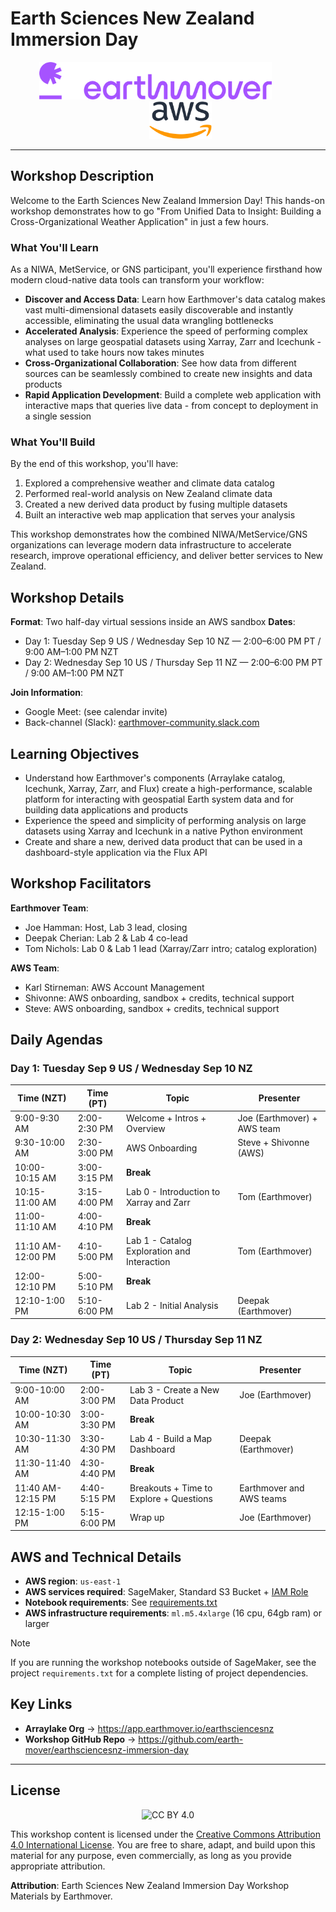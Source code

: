 # Earth Sciences New Zealand Immersion Day

<div align="center">
  <img src="./assets/earthmover-logo.svg" alt="Earthmover" height="60" style="margin-right: 40px;">
  <img src="./assets/aws-logo.svg" alt="AWS" height="60" style="margin-left: 40px;">
</div>

---

## Workshop Description

Welcome to the Earth Sciences New Zealand Immersion Day! This hands-on workshop demonstrates how to go "From Unified Data to Insight: Building a Cross-Organizational Weather Application" in just a few hours.

### What You'll Learn

As a NIWA, MetService, or GNS participant, you'll experience firsthand how modern cloud-native data tools can transform your workflow:

- **Discover and Access Data**: Learn how Earthmover's data catalog makes vast multi-dimensional datasets easily discoverable and instantly accessible, eliminating the usual data wrangling bottlenecks
- **Accelerated Analysis**: Experience the speed of performing complex analyses on large geospatial datasets using Xarray, Zarr and Icechunk - what used to take hours now takes minutes
- **Cross-Organizational Collaboration**: See how data from different sources can be seamlessly combined to create new insights and data products
- **Rapid Application Development**: Build a complete web application with interactive maps that queries live data - from concept to deployment in a single session

### What You'll Build

By the end of this workshop, you'll have:
1. Explored a comprehensive weather and climate data catalog
2. Performed real-world analysis on New Zealand climate data
3. Created a new derived data product by fusing multiple datasets
4. Built an interactive web map application that serves your analysis

This workshop demonstrates how the combined NIWA/MetService/GNS organizations can leverage modern data infrastructure to accelerate research, improve operational efficiency, and deliver better services to New Zealand.

## Workshop Details

**Format**: Two half-day virtual sessions inside an AWS sandbox
**Dates**:
- Day 1: Tuesday Sep 9 US / Wednesday Sep 10 NZ — 2:00–6:00 PM PT / 9:00 AM–1:00 PM NZT
- Day 2: Wednesday Sep 10 US / Thursday Sep 11 NZ — 2:00–6:00 PM PT / 9:00 AM–1:00 PM NZT

**Join Information**:
- Google Meet: (see calendar invite)
- Back-channel (Slack): [earthmover-community.slack.com](https://join.slack.com/t/earthmover-community/shared_invite/zt-2cwje92ir-xU3CfdG8BI~4CJOJy~sceQ)

## Learning Objectives
- Understand how Earthmover's components (Arraylake catalog, Icechunk, Xarray, Zarr, and Flux) create a high-performance, scalable platform for interacting with geospatial Earth system data and for building data applications and products
- Experience the speed and simplicity of performing analysis on large datasets using Xarray and Icechunk in a native Python environment
- Create and share a new, derived data product that can be used in a dashboard-style application via the Flux API

## Workshop Facilitators

**Earthmover Team**:
- Joe Hamman: Host, Lab 3 lead, closing
- Deepak Cherian: Lab 2 & Lab 4 co-lead
- Tom Nichols: Lab 0 & Lab 1 lead (Xarray/Zarr intro; catalog exploration)

**AWS Team**:
- Karl Stirneman: AWS Account Management
- Shivonne: AWS onboarding, sandbox + credits, technical support
- Steve: AWS onboarding, sandbox + credits, technical support

## Daily Agendas

### Day 1: Tuesday Sep 9 US / Wednesday Sep 10 NZ

| Time (NZT) | Time (PT) | Topic | Presenter |
|------------|-----------|-------|-----------|
| 9:00-9:30 AM | 2:00-2:30 PM | Welcome + Intros + Overview | Joe (Earthmover) + AWS team |
| 9:30-10:00 AM | 2:30-3:00 PM | AWS Onboarding | Steve + Shivonne (AWS) |
| 10:00-10:15 AM | 3:00-3:15 PM | **Break** | |
| 10:15-11:00 AM | 3:15-4:00 PM | Lab 0 - Introduction to Xarray and Zarr | Tom (Earthmover) |
| 11:00-11:10 AM | 4:00-4:10 PM | **Break** | |
| 11:10 AM-12:00 PM | 4:10-5:00 PM | Lab 1 - Catalog Exploration and Interaction | Tom (Earthmover) |
| 12:00-12:10 PM | 5:00-5:10 PM | **Break** | |
| 12:10-1:00 PM | 5:10-6:00 PM | Lab 2 - Initial Analysis | Deepak (Earthmover) |

### Day 2: Wednesday Sep 10 US / Thursday Sep 11 NZ

| Time (NZT) | Time (PT) | Topic | Presenter |
|------------|-----------|-------|-----------|
| 9:00-10:00 AM | 2:00-3:00 PM | Lab 3 - Create a New Data Product | Joe (Earthmover) |
| 10:00-10:30 AM | 3:00-3:30 PM | **Break** | |
| 10:30-11:30 AM | 3:30-4:30 PM | Lab 4 - Build a Map Dashboard | Deepak (Earthmover) |
| 11:30-11:40 AM | 4:30-4:40 PM | **Break** | |
| 11:40 AM-12:15 PM | 4:40-5:15 PM | Breakouts + Time to Explore + Questions | Earthmover and AWS teams |
| 12:15-1:00 PM | 5:15-6:00 PM | Wrap up | Joe (Earthmover) |

## AWS and Technical Details

- **AWS region**: `us-east-1`
- **AWS services required**: SageMaker, Standard S3 Bucket + [IAM Role](https://docs.earthmover.io/setup/manage-storage#aws-s3-buckets)
- **Notebook requirements**: See [requirements.txt](./requirements.txt)
- **AWS infrastructure requirements**: `ml.m5.4xlarge` (16 cpu, 64gb ram) or larger

> [!NOTE]
> If you are running the workshop notebooks outside of SageMaker, see the project `requirements.txt` for a complete listing of project dependencies.

## Key Links

- **Arraylake Org** → https://app.earthmover.io/earthsciencesnz
- **Workshop GitHub Repo** → https://github.com/earth-mover/earthsciencesnz-immersion-day

---

## License

<div align="center">
  <img src="https://mirrors.creativecommons.org/presskit/buttons/88x31/svg/by.svg" alt="CC BY 4.0" width="120">
</div>

This workshop content is licensed under the [Creative Commons Attribution 4.0 International License](https://creativecommons.org/licenses/by/4.0/). You are free to share, adapt, and build upon this material for any purpose, even commercially, as long as you provide appropriate attribution.

**Attribution**: Earth Sciences New Zealand Immersion Day Workshop Materials by Earthmover.
